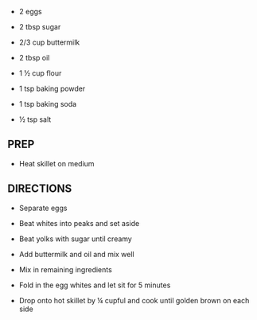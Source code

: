 - 2 eggs

- 2 tbsp sugar

- 2/3 cup buttermilk

- 2 tbsp oil

- 1 ½ cup flour

- 1 tsp baking powder

- 1 tsp baking soda

- ½ tsp salt

## PREP

- Heat skillet on medium

## DIRECTIONS

- Separate eggs

- Beat whites into peaks and set aside

- Beat yolks with sugar until creamy

- Add buttermilk and oil and mix well

- Mix in remaining ingredients

- Fold in the egg whites and let sit for 5 minutes

- Drop onto hot skillet by ¼ cupful and cook until golden brown on
    each side
